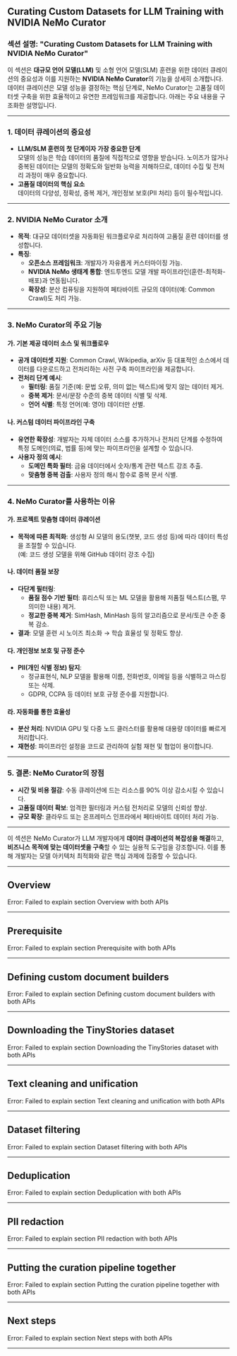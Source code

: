 ## Curating Custom Datasets for LLM Training with NVIDIA NeMo Curator

### 섹션 설명: "Curating Custom Datasets for LLM Training with NVIDIA NeMo Curator"

이 섹션은 **대규모 언어 모델(LLM)** 및 소형 언어 모델(SLM) 훈련을 위한 데이터 큐레이션의 중요성과 이를 지원하는 **NVIDIA NeMo Curator**의 기능을 상세히 소개합니다. 데이터 큐레이션은 모델 성능을 결정하는 핵심 단계로, NeMo Curator는 고품질 데이터셋 구축을 위한 효율적이고 유연한 프레임워크를 제공합니다. 아래는 주요 내용을 구조화한 설명입니다.

---

### 1. **데이터 큐레이션의 중요성**
- **LLM/SLM 훈련의 첫 단계이자 가장 중요한 단계**  
  모델의 성능은 학습 데이터의 품질에 직접적으로 영향을 받습니다. 노이즈가 많거나 중복된 데이터는 모델의 정확도와 일반화 능력을 저해하므로, 데이터 수집 및 전처리 과정이 매우 중요합니다.
- **고품질 데이터의 핵심 요소**  
  데이터의 다양성, 정확성, 중복 제거, 개인정보 보호(PII 처리) 등이 필수적입니다.

---

### 2. **NVIDIA NeMo Curator 소개**
- **목적**: 대규모 데이터셋을 자동화된 워크플로우로 처리하여 고품질 훈련 데이터를 생성합니다.
- **특징**:
  - **오픈소스 프레임워크**: 개발자가 자유롭게 커스터마이징 가능.
  - **NVIDIA NeMo 생태계 통합**: 엔드투엔드 모델 개발 파이프라인(훈련-최적화-배포)과 연동됩니다.
  - **확장성**: 분산 컴퓨팅을 지원하여 페타바이트 규모의 데이터(예: Common Crawl)도 처리 가능.

---

### 3. **NeMo Curator의 주요 기능**
#### 가. **기본 제공 데이터 소스 및 워크플로우**
- **공개 데이터셋 지원**: Common Crawl, Wikipedia, arXiv 등 대표적인 소스에서 데이터를 다운로드하고 전처리하는 사전 구축 파이프라인을 제공합니다.
- **전처리 단계 예시**:
  - **필터링**: 품질 기준(예: 문법 오류, 의미 없는 텍스트)에 맞지 않는 데이터 제거.
  - **중복 제거**: 문서/문장 수준의 중복 데이터 식별 및 삭제.
  - **언어 식별**: 특정 언어(예: 영어) 데이터만 선별.

#### 나. **커스텀 데이터 파이프라인 구축**
- **유연한 확장성**: 개발자는 자체 데이터 소스를 추가하거나 전처리 단계를 수정하여 특정 도메인(의료, 법률 등)에 맞는 파이프라인을 설계할 수 있습니다.
- **사용자 정의 예시**:
  - **도메인 특화 필터**: 금융 데이터에서 숫자/통계 관련 텍스트 강조 추출.
  - **맞춤형 중복 검출**: 사용자 정의 해시 함수로 중복 문서 식별.

---

### 4. **NeMo Curator를 사용하는 이유**
#### 가. **프로젝트 맞춤형 데이터 큐레이션**
- **목적에 따른 최적화**: 생성형 AI 모델의 용도(챗봇, 코드 생성 등)에 따라 데이터 특성을 조절할 수 있습니다.  
  (예: 코드 생성 모델을 위해 GitHub 데이터 강조 수집)

#### 나. **데이터 품질 보장**
- **다단계 필터링**:  
  - **품질 점수 기반 필터**: 휴리스틱 또는 ML 모델을 활용해 저품질 텍스트(스팸, 무의미한 내용) 제거.
  - **정교한 중복 제거**: SimHash, MinHash 등의 알고리즘으로 문서/토큰 수준 중복 감소.
- **결과**: 모델 훈련 시 노이즈 최소화 → 학습 효율성 및 정확도 향상.

#### 다. **개인정보 보호 및 규정 준수**
- **PII(개인 식별 정보) 탐지**:  
  - 정규표현식, NLP 모델을 활용해 이름, 전화번호, 이메일 등을 식별하고 마스킹 또는 삭제.
  - GDPR, CCPA 등 데이터 보호 규정 준수를 지원합니다.

#### 라. **자동화를 통한 효율성**
- **분산 처리**: NVIDIA GPU 및 다중 노드 클러스터를 활용해 대용량 데이터를 빠르게 처리합니다.
- **재현성**: 파이프라인 설정을 코드로 관리하여 실험 재현 및 협업이 용이합니다.

---

### 5. **결론: NeMo Curator의 장점**
- **시간 및 비용 절감**: 수동 큐레이션에 드는 리소스를 90% 이상 감소시킬 수 있습니다.
- **고품질 데이터 확보**: 엄격한 필터링과 커스텀 전처리로 모델의 신뢰성 향상.
- **규모 확장**: 클라우드 또는 온프레미스 인프라에서 페타바이트 데이터 처리 가능.

---

이 섹션은 NeMo Curator가 LLM 개발자에게 **데이터 큐레이션의 복잡성을 해결**하고, **비즈니스 목적에 맞는 데이터셋을 구축**할 수 있는 실용적 도구임을 강조합니다. 이를 통해 개발자는 모델 아키텍처 최적화와 같은 핵심 과제에 집중할 수 있습니다.

---
## Overview[](#overview)

Error: Failed to explain section Overview[](#overview) with both APIs

---
## Prerequisite[](#prerequisite)

Error: Failed to explain section Prerequisite[](#prerequisite) with both APIs

---
## Defining custom document builders[](#defining_custom_document_builders)

Error: Failed to explain section Defining custom document builders[](#defining_custom_document_builders) with both APIs

---
## Downloading the TinyStories dataset[](#downloading_the_tinystories_dataset)

Error: Failed to explain section Downloading the TinyStories dataset[](#downloading_the_tinystories_dataset) with both APIs

---
## Text cleaning and unification[](#text_cleaning_and_unification)

Error: Failed to explain section Text cleaning and unification[](#text_cleaning_and_unification) with both APIs

---
## Dataset filtering[](#dataset_filtering)

Error: Failed to explain section Dataset filtering[](#dataset_filtering) with both APIs

---
## Deduplication[](#deduplication)

Error: Failed to explain section Deduplication[](#deduplication) with both APIs

---
## PII redaction[](#pii_redaction)

Error: Failed to explain section PII redaction[](#pii_redaction) with both APIs

---
## Putting the curation pipeline together[](#putting_the_curation_pipeline_together)

Error: Failed to explain section Putting the curation pipeline together[](#putting_the_curation_pipeline_together) with both APIs

---
## Next steps[](#next_steps)

Error: Failed to explain section Next steps[](#next_steps) with both APIs

---
